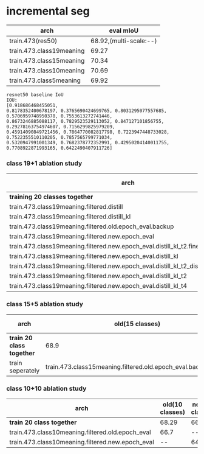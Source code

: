 
# incremental seg

|arch|eval mIoU|
|----|----|
|train.473(res50)|68.92,(multi-scale:--)|
|train.473.class19meaning|69.27|
|train.473.class15meaning|70.34|
|train.473.class10meaning|70.69|
|train.473.class5meaning|69.92|



```
resnet50 baseline IoU
IOU: 
[0.918686468455051, 
0.8178352400678197, 0.3765690424699765, 0.8031295077557685, 0.5706959748950378, 0.7553613272741446, 
0.8673246885088117, 0.7829523529113052, 0.847127101856755, 0.29278163754974607, 0.7156299825979209, 
0.45914090849721456, 0.7864770082817798, 0.7223947448733028, 0.7522355510110205, 0.7857565799771034, 
0.5320947991001349, 0.7682378772352991, 0.42950204140011755, 0.7708922871993165, 0.6422490407911726]
```

### class 19+1 ablation study

|arch|old(19 classes)|new(1 classes)|all(20 classes)
|---|---|---|---|
|**training 20 classes together**|67.56|**64.22**|67.39|
train.473.class19meaning.filtered.distill|24.61|27.66|24.77
train.473.class19meaning.filtered.distill_kl|19.81|36.48|20.65|
train.473.class19meaning.filtered.old.epoch_eval.backup|67.84|--|--|
train.473.class19meaning.filtered.new.epoch_eval|--|64.52|--|
train.473.class19meaning.filtered.new.epoch_eval.distill_kl_t2.fine_tune.fix_branch|--|--|--|
train.473.class19meaning.filtered.new.epoch_eval.distill_kl|4.46|46.5|6.56|
train.473.class19meaning.filtered.new.epoch_eval.distill_kl_t2_disw10|12.38|32.29|13.38|
train.473.class19meaning.filtered.new.epoch_eval.distill_kl_t2|14.93|54.68|16.91|
train.473.class19meaning.filtered.new.epoch_eval.distill_kl_t4|0.14|29.36|1.61|

### class 15+5 ablation study

|arch|old(15 classes)|new(5 classes)|all(20 classes)
|---|---|---|---|
|**train 20 class together**|68.9|62.86|67.39|
|train seperately|train.473.class15meaning.filtered.old.epoch_eval.backup:68.24|train.473.class15meaning.filtered.new.epoch_eval:56.18|65.22


### class 10+10 ablation study

|arch|old(10 classes)|new(10 classes)|all(20 classes)
|---|---|---|---|
|**train 20 class together**|68.29|66.48|67.39|
train.473.class10meaning.filtered.old.epoch_eval|66.7|--|--|
train.473.class10meaning.filtered.new.epoch_eval|--|64.8|--|